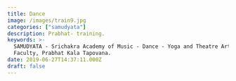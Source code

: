 ```yaml
---
title: Dance
image: /images/train9.jpg
categories: ["samudyata"]
description: Prabhat- training.
keywords: >-
  SAMUDYATA - Srichakra Academy of Music - Dance - Yoga and Theatre Arts,
  Faculty, Prabhat Kala Tapovana.
date: 2019-06-27T14:37:11.000Z
draft: false
---
```

